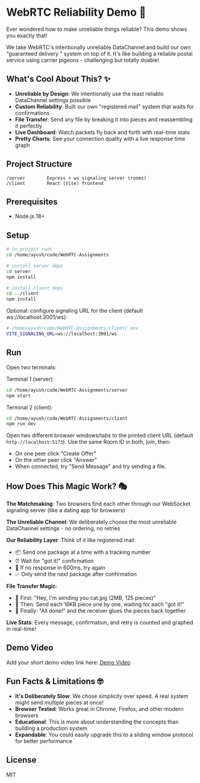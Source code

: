 # WebRTC Reliability Demo 🚀

Ever wondered how to make unreliable things reliable? This demo shows you exactly that!

We take WebRTC's intentionally unreliable DataChannel and build our own "guaranteed delivery " system on top of it. It's like building a reliable postal service using carrier pigeons - challenging but totally doable!

## What's Cool About This? ✨
- **Unreliable by Design**: We intentionally use the least reliable DataChannel settings possible
- **Custom Reliability**: Built our own "registered mail" system that waits for confirmations
- **File Transfer**: Send any file by breaking it into pieces and reassembling it perfectly
- **Live Dashboard**: Watch packets fly back and forth with real-time stats
- **Pretty Charts**: See your connection quality with a live response time graph

## Project Structure
```
/server        Express + ws signaling server (rooms)
/client        React (Vite) frontend
```

## Prerequisites
- Node.js 18+

## Setup
```bash
# in project root
cd /home/ayush/code/WebRTC-Assignments

# install server deps
cd server
npm install

# install client deps
cd ../client
npm install
```

Optional: configure signaling URL for the client (default ws://localhost:3001/ws):
```bash
# /home/ayush/code/WebRTC-Assignments/client/.env
VITE_SIGNALING_URL=ws://localhost:3001/ws
```

## Run
Open two terminals:

Terminal 1 (server):
```bash
cd /home/ayush/code/WebRTC-Assignments/server
npm start
```

Terminal 2 (client):
```bash
cd /home/ayush/code/WebRTC-Assignments/client
npm run dev
```

Open two different browser windows/tabs to the printed client URL (default `http://localhost:5173`). Use the same Room ID in both, join, then:
- On one peer click "Create Offer"
- On the other peer click "Answer"
- When connected, try "Send Message" and try sending a file.

## How Does This Magic Work? 🎭

**The Matchmaking**: Two browsers find each other through our WebSocket signaling server (like a dating app for browsers)

**The Unreliable Channel**: We deliberately choose the most unreliable DataChannel settings - no ordering, no retries

**Our Reliability Layer**: Think of it like registered mail:
- 📦 Send one package at a time with a tracking number
- ⏰ Wait for "got it!" confirmation
- 🔄 If no response in 600ms, try again
- ✅ Only send the next package after confirmation

**File Transfer Magic**:
- 📄 First: "Hey, I'm sending you cat.jpg (2MB, 125 pieces)"
- 🧩 Then: Send each 16KB piece one by one, waiting for each "got it!"
- 🎉 Finally: "All done!" and the receiver glues the pieces back together

**Live Stats**: Every message, confirmation, and retry is counted and graphed in real-time!

## Demo Video
Add your short demo video link here: [Demo Video](https://example.com)

## Fun Facts & Limitations 🤓
- **It's Deliberately Slow**: We chose simplicity over speed. A real system might send multiple pieces at once!
- **Browser Tested**: Works great in Chrome, Firefox, and other modern browsers
- **Educational**: This is more about understanding the concepts than building a production system
- **Expandable**: You could easily upgrade this to a sliding window protocol for better performance

## License
MIT
